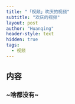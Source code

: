 ```yaml
---
title: "「视频」欢庆的视频"
subtitle: "欢庆的视频"
layout: post
author: "Huanqing"
header-style: text
hidden: true
tags:
  - 视频
---
```



内容
------------------

### ~啥都没有~

<link href="https://cdn.bootcss.com/dplayer/1.25.0/DPlayer.min.css" rel="stylesheet">
<div id="dplayer"></div>
<script src="https://cdn.bootcss.com/dplayer/1.25.0/DPlayer.min.js"></script>
<script src="https://cdn.bootcss.com/blueimp-md5/2.12.0/js/md5.min.js"></script>
<script>
var url="https://csrc.vcloud.dogecdn.com/vcloud/17/v/20190424/1556036075_818c4125ec9c8cbc7a7a8a7cc1601512/1037/7d515b22c4958598c0fbd1e6290a5ca5.mp4";    //这里填写视频地址
var suburl="https://csrc.vcloud.dogecdn.com/vcloud/17/v/20190424/1556036075_818c4125ec9c8cbc7a7a8a7cc1601512/1037/7d515b22c4958598c0fbd1e6290a5ca5.vtt";
var id=md5(url);
const dp = new DPlayer({
    container: document.getElementById('dplayer'),
    autoplay: false,
    theme: '#FADFA3',
    loop: true,
    lang: 'zh-cn',
    screenshot: true,
    hotkey: true,
    preload: 'auto',
    logo: 'logo.png',
    volume: 0.7,
    mutex: true,
    video: {
        url: 'url',
        //pic: 'dplayer.png',
        //thumbnails: 'thumbnails.jpg',
        type: 'auto',
    },
    //subtitle: {
    //    url: 'dplayer.vtt',
    //    type: 'webvtt',
    //    fontSize: '25px',
    //    bottom: '10%',
    //    color: '#b7daff',
    //},
    contextmenu: [
        {
            text: 'custom1',
            link: 'https://github.com/DIYgod/DPlayer',
        },
        {
            text: 'custom2',
            click: (player) => {
                console.log(player);
            },
        },
    ],
    highlight: [
        {
            time: 20,
            text: '这是第 20 秒',
        },
        {
            time: 120,
            text: '这是 2 分钟',
        },
    ],
});
<script>
